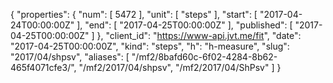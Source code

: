 {
  "properties": {
    "num": [
      5472
    ],
    "unit": [
      "steps"
    ],
    "start": [
      "2017-04-24T00:00:00Z"
    ],
    "end": [
      "2017-04-25T00:00:00Z"
    ],
    "published": [
      "2017-04-25T00:00:00Z"
    ]
  },
  "client_id": "https://www-api.jvt.me/fit",
  "date": "2017-04-25T00:00:00Z",
  "kind": "steps",
  "h": "h-measure",
  "slug": "2017/04/shpsv",
  "aliases": [
    "/mf2/8bafd60c-6f02-4284-8b62-465f4071cfe3/",
    "/mf2/2017/04/shpsv",
    "/mf2/2017/04/ShPsv"
  ]
}
